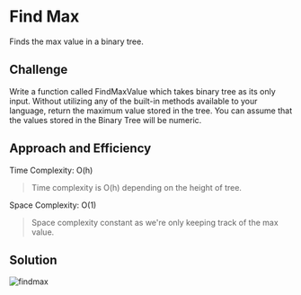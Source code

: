 # Find Max

Finds the max value in a binary tree.

## Challenge

Write a function called FindMaxValue which takes binary tree as its only input. Without utilizing any of the built-in methods available to your language, return the maximum value stored in the tree. You can assume that the values stored in the Binary Tree will be numeric.

## Approach and Efficiency

Time Complexity: O(h)
> Time complexity is O(h) depending on the height of tree.

Space Complexity: O(1)
> Space complexity constant as we're only keeping track of the max value.

## Solution

![findmax](../../assets/findmax.jpg)
